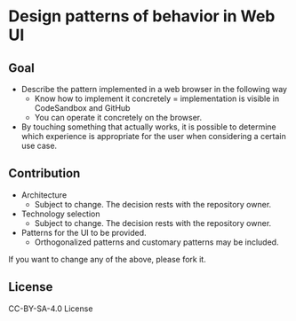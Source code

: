 # Design patterns of behavior in Web UI

## Goal

* Describe the pattern implemented in a web browser in the following way
  * Know how to implement it concretely = implementation is visible in CodeSandbox and GitHub
  * You can operate it concretely on the browser.
* By touching something that actually works, it is possible to determine which experience is appropriate for the user when considering a certain use case.

## Contribution

* Architecture
  * Subject to change. The decision rests with the repository owner.
* Technology selection
  * Subject to change. The decision rests with the repository owner.
* Patterns for the UI to be provided.
  * Orthogonalized patterns and customary patterns may be included.

If you want to change any of the above, please fork it.

## License

CC-BY-SA-4.0 License
